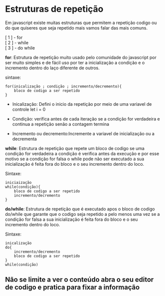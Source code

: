 # Estruturas de repetição

Em javascript existe muitas estruturas que permitem a repetição codigo ou do que quiseres que seja repetido mais vamos falar das mais comuns.

[ 1 ] - for <br>
[ 2 ] - while <br>
[ 3 ] - do while <br>

<strong>for</strong>: Estrutura de repetição muito usado pelo comunidade do javascript por ser muito  simples e de fácil uso por ter a inicialização a condição e o incremento dentro do laço diferente de outros.

sintaxe:
```
for(inicalização ; condição ; incremento/decremento){
    bloco de codigo a ser repetido
}
```
- Inicalização: Defini o inicio da repetição por meio de uma variavel de controle let i = 0

- Condição: verifica antes de cada iteração se a condição for verdadeira e continua a repetição senão a contagem termina  

- Incremento ou decremento:Incremente a variavel de inicialização ou a decrementa

<strong>while</strong>: Estrutura de repetição que repete um bloco de codigo se uma condição for verdadeira a condição é verifica antes da execução e por esse motivo se a condição for falsa o while pode não ser executado a sua inicialização é feita fora do bloco e o seu incremento dentro do loco.

Sintaxe:
```
iniciaização
while(condição){
    bloco de codigo a ser repetido
    incremento/decremento
}
```

<strong>do/while</strong>: Estrutura de repetição que é executado apos o bloco de codigo do/while que garante que o codigo seja repetido a pelo menos uma vez se a condição for falsa a sua inicialização é feita fora do bloco e o seu incremento dentro do loco.

Sintaxe:
```
inicalização
do{
    incremento/decremento
    bloco de codigo a ser repetido
}
while(condição)
```

## Não se limite a ver o conteúdo abra o seu editor de codigo e pratica para fixar a informação